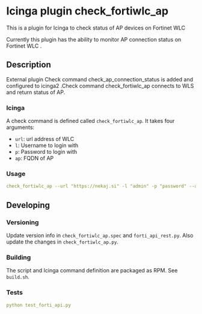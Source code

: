 # Icinga plugin  check_fortiwlc_ap

This is a plugin for Icinga to check status of AP devices on Fortinet WLC

Currently this plugin has the ability to monitor AP connection status on Fortinet WLC .

## Description

External plugin Check command check_ap_connection_status is added
and configured to icinga2 .Check command check_fortiwlc_ap
connects to WLS and return status of AP.

### Icinga

A check command is defined called `check_fortiwlc_ap`. It takes four arguments:

* `url`: url address of WLC   
* `l`: Username to login with   
* `p`: Password to login with   
* `ap`: FQDN of AP


### Usage

```yaml
check_fortiwlc_ap --url "https://nekaj.si" -l "admin" -p "password" --ap w1-nekaj.si
```  

## Developing

### Versioning

Update version info in `check_fortiwlc_ap.spec` and `forti_api_rest.py`. Also update the
changes in `check_fortiwlc_ap.py`.

### Building

The script and Icinga command definition are packaged as RPM. See `build.sh`.
 
 ### Tests
 
 ```yaml
python test_forti_api.py
```  

